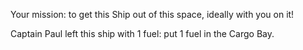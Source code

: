 Your mission: to get this Ship out of this space, ideally with you on it!

Captain Paul left this ship with 1 fuel: put 1 fuel in the Cargo Bay.
